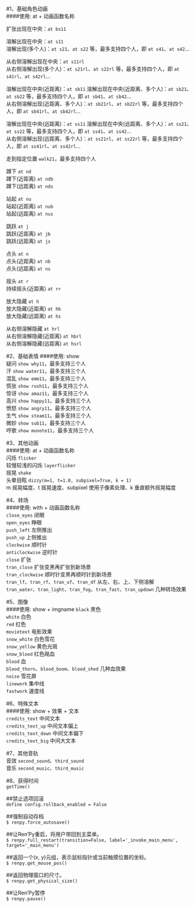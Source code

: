 #1、基础角色动画  
####使用: at + 动画函数名称  

扩张出现在中央：`at bs11`  

溶解出现在中央：`at s11`  
溶解出现(多个人)：`at s21`、`at s22` 等，最多支持四个人，即 `at s41`、`at s42`...  

从右侧溶解出现在中央：`at s11rl`  
从右侧溶解出现(多个人)：`at s21rl`、`at s22rl` 等，最多支持四个人，即 `at s41rl`、`at s42rl`...  

溶解出现在中央(近距离)：`at sb11` 
溶解出现在中央(近距离、多个人)：`at sb21`、`at sb22` 等，最多支持四个人，即 `at sb41`、`at sb42`...  
从右侧溶解出现(近距离、多个人)：`at sb21rl`、`at sb22rl` 等，最多支持四个人，即 `at sb41rl`、`at sb42rl`...  

溶解出现在中央(远距离)：`at ss11`
溶解出现在中央(远距离、多个人)：`at ss21`、`at ss22` 等，最多支持四个人，即 `at ss41`、`at ss42`...  
从右侧溶解出现(远距离、多个人)：`at ss21rl`、`at ss22rl` 等，最多支持四个人，即 `at ss41rl`、`at ss42rl`...  

走到指定位置 `walk21`，最多支持四个人  

蹲下 `at nd`  
蹲下(近距离) `at ndb`  
蹲下(远距离) `at nds`  

站起 `at nu`  
站起(近距离) `at nub`  
站起(远距离) `at nus`  

跳跃 `at j`  
跳跃(近距离) `at jb`  
跳跃(远距离) `at js`  

点头 `at n`  
点头(近距离) `at nb`  
点头(远距离) `at ns`  

摇头 `at r`  
持续摇头(近距离) `at rr`  

放大隐藏 `at h`  
放大隐藏(近距离) `at hb`  
放大隐藏(远距离) `at hs`  

从右侧溶解隐藏 `at hrl`  
从右侧溶解隐藏(近距离) `at hbrl`  
从右侧溶解隐藏(远距离) `at hsrl`  

#2、基础表情
####使用: show  
疑问 `show why11`，最多支持三个人  
汗 `show water11`，最多支持三个人  
混乱 `show emm11`，最多支持三个人  
慌张 `show rush11`，最多支持三个人  
惊讶 `show amaz11`，最多支持三个人  
高兴 `show happy11`，最多支持三个人  
愤怒 `show angry11`，最多支持三个人  
生气 `show steam11`，最多支持三个人  
微妙 `show sub11`，最多支持三个人  
哼歌 `show munote11`，最多支持三个人  

#3、其他动画  
####使用: at + 动画函数名称  
闪烁 `flicker`  
较慢较浅的闪烁 `layerflicker`  
摇晃 `shake`  
头晕目眩 `dizzy(m=1, t=1.0, subpixel=True, k = 1)`  
m 摇晃幅度、t 摇晃速度、subpixel 使用子像素处理、k 垂直额外摇晃幅度  

#4、转场  
####使用: with + 动画函数名称  
`close_eyes` 闭眼  
`open_eyes` 睁眼  
`push_left` 左侧推出  
`push_up` 上侧推出  
`clockwise` 顺时针  
`anticlockwise` 逆时针  
`close` 扩张  
`tran_close` 扩张变黑再扩张到新场景  
`tran_clockwise` 顺时针变黑再顺时针到新场景  
`tran_lf`、`tran_rf`、`tran_uf`、`tran_df` 从左、右、上、下侧溶解  
`tran_water`、`tran_light`、`tran_fog`、`tran_fast`、`tran_updown` 几种转场效果  

#5、图像  
####使用: show + imgname
`black` 黑色  
`white` 白色  
`red` 红色  
`movietext` 电影效果  
`snow_white` 白色雪花  
`snow_yellow` 黄色光斑  
`snow_blood` 红色飚血  
`blood` 血  
`blood_thorn`、`blood_boom`、`blood_shed` 几种血效果  
`noise` 雪花屏  
`linework` 集中线  
`fastwork` 速度线  

#6、特殊文本  
####使用: show + 效果 + 文本  
`credits_text` 中间文本  
`credits_text_up` 中间文本偏上  
`credits_text_down` 中间文本偏下  
`credits_text_big` 中间大文本  



#7、其他音轨  
音效 `second_sound`、`third_sound`  
音乐 `second_music`、`third_music`  

#8、获得时间  
`getTime()`  

##禁止选项回滚  
`define config.rollback_enabled = False`  

##强制自动存档  
`$ renpy.force_autosave()`  

##让Ren’Py重启，将用户带回到主菜单。  
`$ renpy.full_restart(transition=False, label='_invoke_main_menu', target='_main_menu')`  

##返回一个(x, y)元组，表示鼠标指针或当前触摸位置的坐标。  
`$ renpy.get_mouse_pos()`  

##返回物理窗口的尺寸。  
`$ renpy.get_physical_size()`  

##让Ren’Py暂停  
`$ renpy.pause()`
